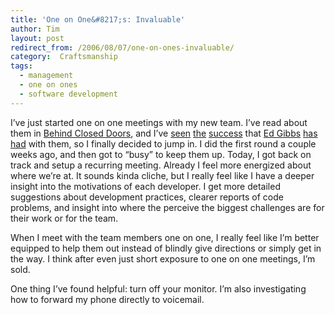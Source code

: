 ```yaml
---
title: 'One on One&#8217;s: Invaluable'
author: Tim
layout: post
redirect_from: /2006/08/07/one-on-ones-invaluable/
category:  Craftsmanship
tags:
  - management
  - one on ones
  - software development
---
```

I&#8217;ve just started one on one meetings with my new team. I&#8217;ve read about them in [Behind Closed Doors][1], and I&#8217;ve [seen][2] [the][3] [success][4] that [Ed Gibbs][5] [has had][6] with them, so I finally decided to jump in. I did the first round a couple weeks ago, and then got to &#8220;busy&#8221; to keep them up. Today, I got back on track and setup a recurring meeting. Already I feel more energized about where we&#8217;re at. It sounds kinda cliche, but I really feel like I have a deeper insight into the motivations of each developer. I get more detailed suggestions about development practices, clearer reports of code problems, and insight into where the perceive the biggest challenges are for their work or for the team.

When I meet with the team members one on one, I really feel like I&#8217;m better equipped to help them out instead of blindly give directions or simply get in the way. I think after even just short exposure to one on one meetings, I&#8217;m sold.

One thing I&#8217;ve found helpful: turn off your monitor. I&#8217;m also investigating how to forward my phone directly to voicemail.

 [1]: http://pragmaticprogrammer.com/titles/rdbcd/index.html
 [2]: http://edgibbs.com/2006/02/06/one-on-ones/
 [3]: http://edgibbs.com/2006/02/15/nothing-to-talk-about-in-one-on-ones/
 [4]: http://edgibbs.com/2006/03/28/better-feedback-loops-with-one-on-ones/
 [5]: http://edgibbs.com/
 [6]: http://edgibbs.com/2006/06/15/deconstructing-manager-one-on-ones/
